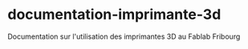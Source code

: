 documentation-imprimante-3d
===========================

Documentation sur l'utilisation des imprimantes 3D au Fablab Fribourg
